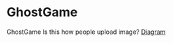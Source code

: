 # GhostGame
GhostGame
Is this how people upload image?
[Diagram](https://github.com/MagicKey23/GhostGame/blob/master/Ghost.jpg)
